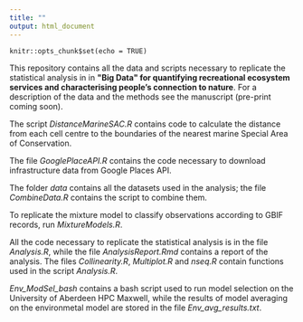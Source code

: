 ```yaml
---
title: ""
output: html_document
---
```


```{r setup, include=FALSE}
knitr::opts_chunk$set(echo = TRUE)
```

This repository contains all the data and scripts necessary to replicate the statistical analysis in in **"Big Data" for quantifying recreational ecosystem services and characterising people’s connection to nature**.
For a description of the data and the methods see the manuscript (pre-print coming soon).

The script *DistanceMarineSAC.R* contains code to calculate the distance from each cell centre to the boundaries of the nearest marine Special Area of Conservation.

The file *GooglePlaceAPI.R* contains the code necessary to download infrastructure data from Google Places API.

The folder *data* contains all the datasets used in the analysis; the file *CombineData.R* contains the script to combine them. 

To replicate the mixture model to classify observations according to GBIF records, run *MixtureModels.R*.

All the code necessary to replicate the statistical analysis is in the file *Analysis.R*, while the file *AnalysisReport.Rmd* contains a report of the analysis.
The files *Collinearity.R*, *Multiplot.R* and *nseq.R* contain functions used in the script *Analysis.R*.

*Env_ModSel_bash* contains a bash script used to run model selection on the University of Aberdeen HPC Maxwell, while the results of model averaging on the environmetal model are stored in the file *Env_avg_results.txt*.
